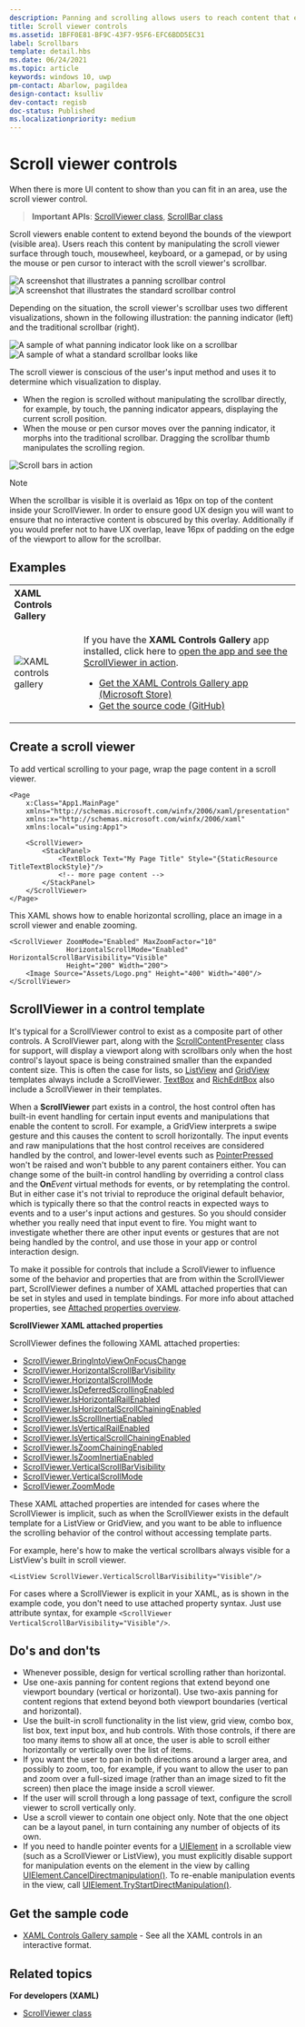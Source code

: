```yaml
---
description: Panning and scrolling allows users to reach content that extends beyond the bounds of the screen.
title: Scroll viewer controls
ms.assetid: 1BFF0E81-BF9C-43F7-95F6-EFC6BDD5EC31
label: Scrollbars
template: detail.hbs
ms.date: 06/24/2021
ms.topic: article
keywords: windows 10, uwp
pm-contact: Abarlow, pagildea
design-contact: ksulliv
dev-contact: regisb
doc-status: Published
ms.localizationpriority: medium
---
```

# Scroll viewer controls



When there is more UI content to show than you can fit in an area, use the scroll viewer control.

> **Important APIs**: [ScrollViewer class](/uwp/api/Windows.UI.Xaml.Controls.ScrollViewer), [ScrollBar class](/uwp/api/windows.ui.xaml.controls.primitives.scrollbar)

Scroll viewers enable content to extend beyond the bounds of the viewport (visible area). Users reach this content by manipulating the scroll viewer surface through touch, mousewheel, keyboard, or a gamepad, or by using the mouse or pen cursor to interact with the scroll viewer's scrollbar.

![A screenshot that illustrates a panning scrollbar control](images/scrollbar-panning-1.png)
![A screenshot that illustrates the standard scrollbar control](images/scrollBar-standard-1.png)

Depending on the situation, the scroll viewer's scrollbar uses two different visualizations, shown in the following illustration: the panning indicator (left) and the traditional scrollbar (right).

![A sample of what panning indicator look like on a scrollbar](images/scrollbar-panning.png)
![A sample of what a standard scrollbar looks like](images/scrollbar-traditional.png)

The scroll viewer is conscious of the user's input method and uses it to determine which visualization to display.

* When the region is scrolled without manipulating the scrollbar directly, for example, by touch, the panning indicator appears, displaying the current scroll position.
* When the mouse or pen cursor moves over the panning indicator, it morphs into the traditional scrollbar.  Dragging the scrollbar thumb manipulates the scrolling region.

<!--
<div class="microsoft-internal-note">
See complete redlines in [UNI]http://uni/DesignDepot.FrontEnd/#/ProductNav/3378/0/dv/?t=Windows|Controls|ScrollControls&f=RS2
</div>
-->

![Scroll bars in action](images/conscious-scroll.gif)

> [!NOTE]
> When the scrollbar is visible it is overlaid as 16px on top of the content inside your ScrollViewer. In order to ensure good UX design you will want to ensure that no interactive content is obscured by this overlay. Additionally if you would prefer not to have UX overlap, leave 16px of padding on the edge of the viewport to allow for the scrollbar.

## Examples

<table>
<th align="left">XAML Controls Gallery<th>
<tr>
<td><img src="images/xaml-controls-gallery-app-icon-sm.png" alt="XAML controls gallery"></img></td>
<td>
    <p>If you have the <strong style="font-weight: semi-bold">XAML Controls Gallery</strong> app installed, click here to <a href="xamlcontrolsgallery:/item/ScrollViewer">open the app and see the ScrollViewer in action</a>.</p>
    <ul>
    <li><a href="https://www.microsoft.com/store/productId/9MSVH128X2ZT">Get the XAML Controls Gallery app (Microsoft Store)</a></li>
    <li><a href="https://github.com/Microsoft/Xaml-Controls-Gallery">Get the source code (GitHub)</a></li>
    </ul>
</td>
</tr>
</table>

## Create a scroll viewer

To add vertical scrolling to your page, wrap the page content in a scroll viewer.

```xaml
<Page
    x:Class="App1.MainPage"
    xmlns="http://schemas.microsoft.com/winfx/2006/xaml/presentation"
    xmlns:x="http://schemas.microsoft.com/winfx/2006/xaml"
    xmlns:local="using:App1">

    <ScrollViewer>
        <StackPanel>
            <TextBlock Text="My Page Title" Style="{StaticResource TitleTextBlockStyle}"/>
            <!-- more page content -->
        </StackPanel>
    </ScrollViewer>
</Page>
```

This XAML shows how to enable horizontal scrolling, place an image in a scroll viewer and enable zooming.

```xaml
<ScrollViewer ZoomMode="Enabled" MaxZoomFactor="10"
              HorizontalScrollMode="Enabled" HorizontalScrollBarVisibility="Visible"
              Height="200" Width="200">
    <Image Source="Assets/Logo.png" Height="400" Width="400"/>
</ScrollViewer>
```

## ScrollViewer in a control template

It's typical for a ScrollViewer control to exist as a composite part of other controls. A ScrollViewer part, along with the [ScrollContentPresenter](/uwp/api/Windows.UI.Xaml.Controls.ScrollContentPresenter) class for support, will display a viewport along with scrollbars only when the host control's layout space is being constrained smaller than the expanded content size. This is often the case for lists, so [ListView](/uwp/api/Windows.UI.Xaml.Controls.ListView) and [GridView](/uwp/api/Windows.UI.Xaml.Controls.GridView) templates always include a ScrollViewer. [TextBox](/uwp/api/Windows.UI.Xaml.Controls.TextBox) and [RichEditBox](/uwp/api/Windows.UI.Xaml.Controls.RichEditBox) also include a ScrollViewer in their templates.

When a **ScrollViewer** part exists in a control, the host control often has built-in event handling for certain input events and manipulations that enable the content to scroll. For example, a GridView interprets a swipe gesture and this causes the content to scroll horizontally. The input events and raw manipulations that the host control receives are considered handled by the control, and lower-level events such as [PointerPressed](/uwp/api/windows.ui.xaml.uielement.pointerpressed) won't be raised and won't bubble to any parent containers either. You can change some of the built-in control handling by overriding a control class and the **On**_Event_ virtual methods for events, or by retemplating the control. But in either case it's not trivial to reproduce the original default behavior, which is typically there so that the control reacts in expected ways to events and to a user's input actions and gestures. So you should consider whether you really need that input event to fire. You might want to investigate whether there are other input events or gestures that are not being handled by the control, and use those in your app or control interaction design.

To make it possible for controls that include a ScrollViewer to influence some of the behavior and properties that are from within the ScrollViewer part, ScrollViewer defines a number of XAML attached properties that can be set in styles and used in template bindings. For more info about attached properties, see [Attached properties overview](/windows/uwp/xaml-platform/attached-properties-overview).

**ScrollViewer XAML attached properties**

ScrollViewer defines the following XAML attached properties:

- [ScrollViewer.BringIntoViewOnFocusChange](/uwp/api/windows.ui.xaml.controls.scrollviewer.bringintoviewonfocuschange)
- [ScrollViewer.HorizontalScrollBarVisibility](/uwp/api/windows.ui.xaml.controls.scrollviewer.horizontalscrollbarvisibility)
- [ScrollViewer.HorizontalScrollMode](/uwp/api/windows.ui.xaml.controls.scrollviewer.horizontalscrollmode)
- [ScrollViewer.IsDeferredScrollingEnabled](/uwp/api/windows.ui.xaml.controls.scrollviewer.isdeferredscrollingenabled)
- [ScrollViewer.IsHorizontalRailEnabled](/uwp/api/windows.ui.xaml.controls.scrollviewer.ishorizontalrailenabled)
- [ScrollViewer.IsHorizontalScrollChainingEnabled](/uwp/api/windows.ui.xaml.controls.scrollviewer.ishorizontalscrollchainingenabled)
- [ScrollViewer.IsScrollInertiaEnabled](/uwp/api/windows.ui.xaml.controls.scrollviewer.isscrollinertiaenabled)
- [ScrollViewer.IsVerticalRailEnabled](/uwp/api/windows.ui.xaml.controls.scrollviewer.isverticalrailenabled)
- [ScrollViewer.IsVerticalScrollChainingEnabled](/uwp/api/windows.ui.xaml.controls.scrollviewer.isverticalscrollchainingenabled)
- [ScrollViewer.IsZoomChainingEnabled](/uwp/api/windows.ui.xaml.controls.scrollviewer.iszoominertiaenabled)
- [ScrollViewer.IsZoomInertiaEnabled](/uwp/api/windows.ui.xaml.controls.scrollviewer.iszoominertiaenabled)
- [ScrollViewer.VerticalScrollBarVisibility](/uwp/api/windows.ui.xaml.controls.scrollviewer.verticalscrollbarvisibilityproperty)
- [ScrollViewer.VerticalScrollMode](/uwp/api/windows.ui.xaml.controls.scrollviewer.verticalscrollmode)
- [ScrollViewer.ZoomMode](/uwp/api/windows.ui.xaml.controls.scrollviewer.zoommode)

These XAML attached properties are intended for cases where the ScrollViewer is implicit, such as when the ScrollViewer exists in the default template for a ListView or GridView, and you want to be able to influence the scrolling behavior of the control without accessing template parts.

For example, here's how to make the vertical scrollbars always visible for a ListView's built in scroll viewer.

```xaml
<ListView ScrollViewer.VerticalScrollBarVisibility="Visible"/>
```

For cases where a ScrollViewer is explicit in your XAML, as is shown in the example code, you don't need to use attached property syntax. Just use attribute syntax, for example `<ScrollViewer VerticalScrollBarVisibility="Visible"/>`.


## Do's and don'ts

- Whenever possible, design for vertical scrolling rather than horizontal.
- Use one-axis panning for content regions that extend beyond one viewport boundary (vertical or horizontal). Use two-axis panning for content regions that extend beyond both viewport boundaries (vertical and horizontal).
- Use the built-in scroll functionality in the list view, grid view, combo box, list box, text input box, and hub controls. With those controls, if there are too many items to show all at once, the user is able to scroll either horizontally or vertically over the list of items.
- If you want the user to pan in both directions around a larger area, and possibly to zoom, too, for example, if you want to allow the user to pan and zoom over a full-sized image (rather than an image sized to fit the screen) then place the image inside a scroll viewer.
- If the user will scroll through a long passage of text, configure the scroll viewer to scroll vertically only.
- Use a scroll viewer to contain one object only. Note that the one object can be a layout panel, in turn containing any number of objects of its own.
- If you need to handle pointer events for a [UIElement](/uwp/api/Windows.UI.Xaml.UIElement) in a scrollable view (such as a ScrollViewer or ListView), you must explicitly disable support for manipulation events on the element in the view by calling [UIElement.CancelDirectmanipulation()](/uwp/api/windows.ui.xaml.uielement.canceldirectmanipulations). To re-enable manipulation events in the view, call [UIElement.TryStartDirectManipulation()](/uwp/api/windows.ui.xaml.uielement.trystartdirectmanipulation).



## Get the sample code

- [XAML Controls Gallery sample](https://github.com/Microsoft/Xaml-Controls-Gallery) - See all the XAML controls in an interactive format.

## Related topics

**For developers (XAML)**

* [ScrollViewer class](/uwp/api/Windows.UI.Xaml.Controls.ScrollViewer)
